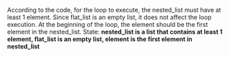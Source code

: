 According to the code, for the loop to execute, the nested_list must have at least 1 element. Since flat_list is an empty list, it does not affect the loop execution. At the beginning of the loop, the element should be the first element in the nested_list.
State: **nested_list is a list that contains at least 1 element, flat_list is an empty list, element is the first element in nested_list**